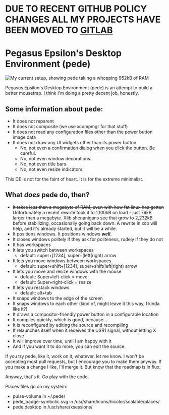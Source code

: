 # DUE TO RECENT GITHUB POLICY CHANGES ALL MY PROJECTS HAVE BEEN MOVED TO [GITLAB](https://gitlab.com/pegasusepsilon)

# Pegasus Epsilon's Desktop Environment (pede)

![My current setup, showing pede taking a whopping 952kB of RAM](https://live.staticflickr.com/65535/49795270571_6f23c61ba4_o.png)

Pegasus Epsilon's Desktop Environment (pede) is an attempt to build a better
mousetrap. I think I'm doing a pretty decent job, honestly.

## Some information about pede:

- It does not reparent
- It does not composite (we use xcompmgr for that stuff)
- It does not read any configuration files other than the power button image data
- It does not draw any UI widgets other than its power button
  - No, not even a confirmation dialog when you click the button. Be careful.
  - No, not even window decorations.
  - No, not even title bars.
  - No, not even resize indicators.

This DE is not for the faint of heart. It is for the extreme minimalist.

## What *does* pede do, then?

- ~~It takes less than a megabyte of RAM, even with how fat linux has gotten~~ Unfortunately a recent rewrite took it to 1,100kB on load - just 76kB larger than a megabyte. Xlib shenanigans see that grow to 2,232kB before stabilizing, occasionally going back down. A rewrite in xcb will help, and it's already started, but it will be a while.
- It positions windows. It positions windows ***well***.
- It closes windows politely if they ask for politeness, rudely if they do not
- It has workspaces
- It lets you switch between workspaces
  - default: super+[1234], super+(left|right) arrow
- It lets you move windows between workspaces
  - default: super+shift+[1234], super+shift(left|right) arrow
- It lets you move and resize windows with the mouse
  - default: Super+left-click = move
  - default: Super+right-click = resize
- It lets you restack windows
  - default: alt+tab
- It snaps windows to the edge of the screen
- It snaps windows to each other (kind of, might leave it this way, I kinda like it?)
- It draws a compositor-friendly power button in a configurable location
- It compiles quickly, which is good, because...
- It is reconfigured by editing the source and recompiling
- It relaunches itself when it receives the USR1 signal, without letting X close
- It will improve over time, until I am happy with it
- And if you want it to do more, you can edit the source.

If you try pede, like it, work on it, whatever, let me know. I won't be
accepting most pull requests, but I encourage you to make them anyway. If you
make a change I like, I'll merge it. But know that the roadmap is in flux.

Anyway, that's it. Go play with the code.

Places files go on my system:
- pulse-volume in ~/.pede/
- pede_badge-symbolic.svg in /usr/share/icons/hicolor/scalable/places/
- pede.desktop in /usr/share/xsessions/
